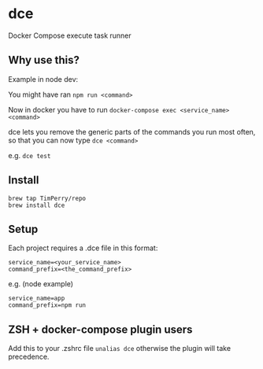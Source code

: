 # dce
Docker Compose execute task runner

## Why use this?

Example in node dev:

You might have ran `npm run <command>`

Now in docker you have to run `docker-compose exec <service_name> <command>`

dce lets you remove the generic parts of the commands you run most often, so that you can now type `dce <command>`

e.g. `dce test`

## Install

```
brew tap TimPerry/repo
brew install dce
```

## Setup

Each project requires a .dce file in this format:

```
service_name=<your_service_name>
command_prefix=<the_command_prefix>
```

e.g. (node example)

```
service_name=app
command_prefix=npm run
```

## ZSH + docker-compose plugin users

Add this to your .zshrc file `unalias dce` otherwise the plugin will take precedence. 
